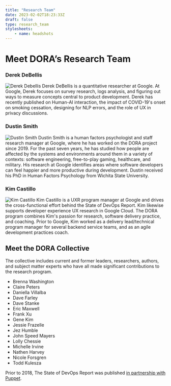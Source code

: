 ```yaml
---
title: "Research Team"
date: 2023-02-02T18:23:33Z
draft: false
type: research_team
stylesheets:
    - name: headshots
---
```


# Meet DORA’s Research Team

### Derek DeBellis
![Derek Debellis](/img/headshots/derek-debellis.jpeg)
Derek DeBellis is a quantitative researcher at Google. At Google, Derek focuses on survey research, logs analysis, and figuring out ways to measure concepts central to product development. Derek has recently published on Human-AI interaction, the impact of COVID-19's onset on smoking cessation, designing for NLP errors, and the role of UX in privacy discussions.

### Dustin Smith
![Dustin Smith](/img/headshots/dustin-smith.jpeg)
Dustin Smith is a human factors psychologist and staff research manager at Google, where he has worked on the DORA project since 2019. For the past seven years, he has studied how people are affected by the systems and environments around them in a variety of contexts: software engineering, free-to-play gaming, healthcare, and military. His research at Google identifies areas where software developers can feel happier and more productive during development. Dustin received his PhD in Human Factors Psychology from Wichita State University.

### Kim Castillo
![Kim Castillo](/img/headshots/kim-castillo.jpeg)
Kim Castillo is a UXR program manager at Google and drives the cross-functional effort behind the State of DevOps Report. Kim likewise supports developer experience UX research in Google Cloud. The DORA program combines Kim's passion for research, software delivery practice, and coaching. Prior to Google, Kim worked as a delivery lead/technical program manager for several backend service teams, and as an agile development practices coach.

## Meet the DORA Collective
The collective includes current and former leaders, researchers, authors, and subject matter experts who have all made significant contributions to the research program.

  - Brenna Washington
  - Claire Peters
  - Daniella Villalba
  - Dave Farley
  - Dave Stanke
  - Eric Maxwell
  - Frank Xu
  - Gene Kim
  - Jessie Frazelle
  - Jez Humble
  - John Speed Mayers
  - Lolly Chessie
  - Michelle Irvine
  - Nathen Harvey
  - Nicole Forsgren
  - Todd Kulesza

Prior to 2018, The State of DevOps Report was published [in partnership with Puppet](https://www.puppet.com/resources/history-of-devops-reports).